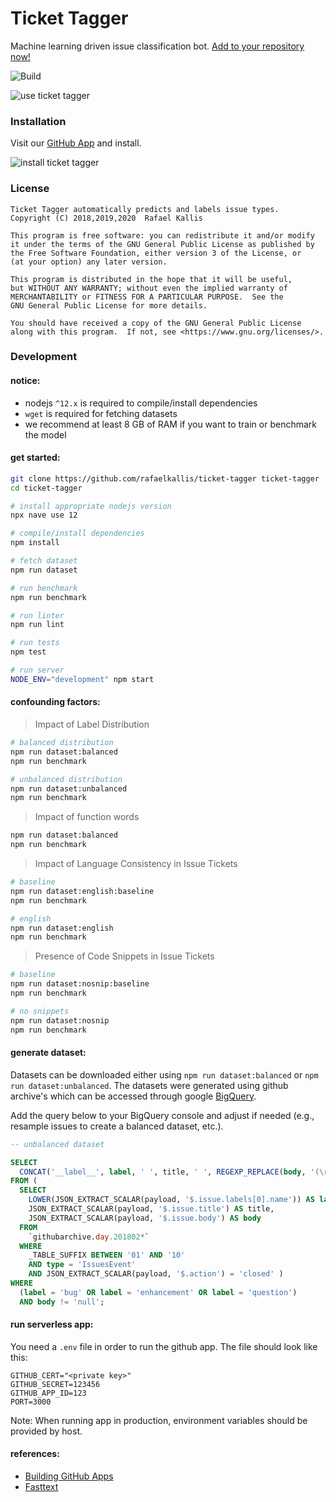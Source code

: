 # Ticket Tagger

Machine learning driven issue classification bot.
[Add to your repository now!](https://github.com/apps/ticket-tagger/installations)

![Build](https://github.com/rafaelkallis/ticket-tagger/workflows/Continuous%20Integration/badge.svg)

![use ticket tagger](https://thumbs.gfycat.com/GreedyBrownHochstettersfrog-size_restricted.gif)

### Installation

Visit our [GitHub App](https://github.com/apps/ticket-tagger) and install.

![install ticket tagger](https://thumbs.gfycat.com/AfraidLongGreatargus-size_restricted.gif)

### License

```
Ticket Tagger automatically predicts and labels issue types.
Copyright (C) 2018,2019,2020  Rafael Kallis

This program is free software: you can redistribute it and/or modify
it under the terms of the GNU General Public License as published by
the Free Software Foundation, either version 3 of the License, or
(at your option) any later version.

This program is distributed in the hope that it will be useful,
but WITHOUT ANY WARRANTY; without even the implied warranty of
MERCHANTABILITY or FITNESS FOR A PARTICULAR PURPOSE.  See the
GNU General Public License for more details.

You should have received a copy of the GNU General Public License
along with this program.  If not, see <https://www.gnu.org/licenses/>. 
```


### Development

#### notice:

- nodejs `^12.x` is required to compile/install dependencies
- `wget` is required for fetching datasets
- we recommend at least 8 GB of RAM if you want to train or benchmark the model

#### get started:

```sh
git clone https://github.com/rafaelkallis/ticket-tagger ticket-tagger
cd ticket-tagger

# install appropriate nodejs version
npx nave use 12

# compile/install dependencies
npm install

# fetch dataset
npm run dataset

# run benchmark
npm run benchmark

# run linter
npm run lint

# run tests
npm test

# run server
NODE_ENV="development" npm start
```

#### confounding factors:

> Impact of Label Distribution

```sh
# balanced distribution
npm run dataset:balanced
npm run benchmark

# unbalanced distribution
npm run dataset:unbalanced
npm run benchmark
```

> Impact of function words

```sh
npm run dataset:balanced
npm run benchmark
```

> Impact of Language Consistency in Issue Tickets

```sh
# baseline
npm run dataset:english:baseline
npm run benchmark

# english
npm run dataset:english
npm run benchmark
```

> Presence of Code Snippets in Issue Tickets

```sh
# baseline
npm run dataset:nosnip:baseline
npm run benchmark

# no snippets
npm run dataset:nosnip
npm run benchmark
```

#### generate dataset:

Datasets can be downloaded either using `npm run dataset:balanced` or `npm run dataset:unbalanced`.
The datasets were generated using github archive's which can be accessed through google [BigQuery](https://console.cloud.google.com/bigquery).

Add the query below to your BigQuery console and adjust if needed (e.g., resample issues to create a balanced dataset, etc.).

```sql
-- unbalanced dataset

SELECT
  CONCAT('__label__', label, ' ', title, ' ', REGEXP_REPLACE(body, '(\r|\n|\r\n)',' '))
FROM (
  SELECT
    LOWER(JSON_EXTRACT_SCALAR(payload, '$.issue.labels[0].name')) AS label,
    JSON_EXTRACT_SCALAR(payload, '$.issue.title') AS title,
    JSON_EXTRACT_SCALAR(payload, '$.issue.body') AS body
  FROM
    `githubarchive.day.201802*`
  WHERE
    _TABLE_SUFFIX BETWEEN '01' AND '10'
    AND type = 'IssuesEvent'
    AND JSON_EXTRACT_SCALAR(payload, '$.action') = 'closed' )
WHERE 
  (label = 'bug' OR label = 'enhancement' OR label = 'question')
  AND body != 'null';
```

#### run serverless app:

You need a `.env` file in order to run the github app.
The file should look like this:

```
GITHUB_CERT="<private key>"
GITHUB_SECRET=123456
GITHUB_APP_ID=123
PORT=3000
```

Note: When running app in production, environment variables should be provided by host.

#### references:

- [Building GitHub Apps](https://developer.github.com/apps/building-github-apps/)
- [Fasttext](https://fasttext.cc)
